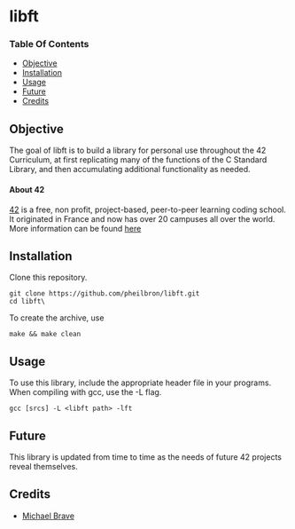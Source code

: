 # libft

### Table Of Contents
* [Objective](#objective)
* [Installation](#installation)
* [Usage](#usage)
* [Future](#future)
* [Credits](#credits)

## Objective  
The goal of libft is to build a library for personal use throughout the 42 Curriculum, at first replicating many of the functions of the C Standard Library, and then accumulating additional functionality as needed.

#### About 42  
[42][42] is a free, non profit, project-based, peer-to-peer learning coding school. It originated in France and now has over 20 campuses all over the world. More information can be found [here][42] 

## Installation 
Clone this repository.
````
git clone https://github.com/pheilbron/libft.git
cd libft\
````
To create the archive, use
````
make && make clean
````

## Usage  
To use this library, include the appropriate header file in your programs.
When compiling with gcc, use the -L flag.
````
gcc [srcs] -L <libft path> -lft
````

## Future 
This library is updated from time to time as the needs of future 42 projects reveal themselves.

## Credits  
* [Michael Brave](https://www.github.com/michaelbrave/)

[42]: http://42.us.org "School 42"
